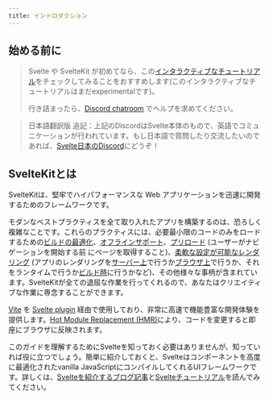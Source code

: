 ```yaml
---
title: イントロダクション
---
```


## 始める前に

> Svelte や SvelteKit が初めてなら、この[インタラクティブなチュートリアル](https://learn.svelte.jp)をチェックしてみることをおすすめします(このインタラクティブなチュートリアルはまだexperimentalです)。
>
> 行き詰まったら、[Discord chatroom](https://svelte.dev/chat) でヘルプを求めてください。

> 日本語翻訳版 追記：上記のDiscordはSvelte本体のもので、英語でコミュニケーションが行われています。もし日本語で質問したり交流したいのであれば、[Svelte日本のDiscord](https://discord.com/invite/YTXq3ZtBbx)にどうぞ！


## SvelteKitとは

SvelteKitは、堅牢でハイパフォーマンスな Web アプリケーションを迅速に開発するためのフレームワークです。

モダンなベストプラクティスを全て取り入れたアプリを構築するのは、恐ろしく複雑なことです。これらのプラクティスには、必要最小限のコードのみをロードするための[ビルドの最適化](https://ja.vitejs.dev/guide/features.html#%E3%83%93%E3%83%AB%E3%83%89%E3%81%AE%E6%9C%80%E9%81%A9%E5%8C%96)、[オフラインサポート](/docs/service-workers)、[プリロード](/docs/link-options#data-sveltekit-preload-data) (ユーザーがナビゲーションを開始する前
にページを取得すること)、[柔軟な設定が可能なレンダリング](/docs/page-options) (アプリのレンダリングを[サーバー上](/docs/glossary#ssr)で行うか[ブラウザ上](/docs/glossary#csr-and-spa)で行うか、それをランタイムで行うか[ビルド時](/docs/glossary#prerendering)に行うかなど)、その他様々な事柄が含まれています。SvelteKitが全ての退屈な作業を行ってくれるので、あなたはクリエイティブな作業に専念することができます。

[Vite](https://ja.vitejs.dev/) を [Svelte plugin](https://github.com/sveltejs/vite-plugin-svelte) 経由で使用しており、非常に高速で機能豊富な開発体験を提供します。[Hot Module Replacement (HMR)](https://github.com/sveltejs/vite-plugin-svelte/blob/main/docs/config.md#hot)により、コードを変更すると即座にブラウザに反映されます。

このガイドを理解するためにSvelteを知っておく必要はありませんが、知っていれば役に立つでしょう。簡単に紹介しておくと、Svelteはコンポーネントを高度に最適化されたvanilla JavaScriptにコンパイルしてくれるUIフレームワークです。詳しくは、[Svelteを紹介するブログ記事](https://svelte.jp/blog/svelte-3-rethinking-reactivity)と[Svelteチュートリアル](https://svelte.jp/tutorial)を読んでみてください。
